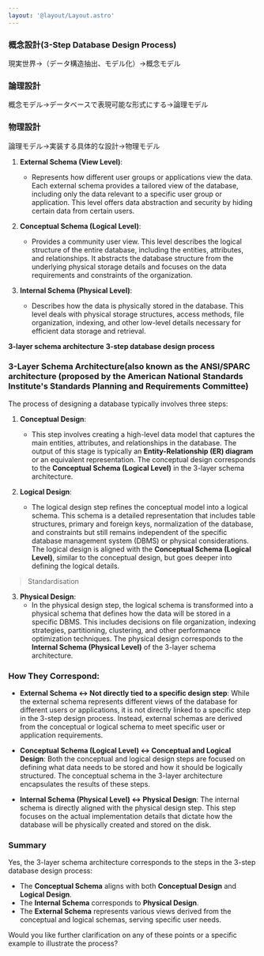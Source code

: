 ```yaml
---
layout: '@layout/Layout.astro'
---
```


### 概念設計(3-Step Database Design Process)
現実世界→（データ構造抽出、モデル化）→概念モデル
### 論理設計
概念モデル→データベースで表現可能な形式にする→論理モデル
### 物理設計
論理モデル→実装する具体的な設計→物理モデル
1. **External Schema (View Level)**: 
   - Represents how different user groups or applications view the data. Each external schema provides a tailored view of the database, including only the data relevant to a specific user group or application. This level offers data abstraction and security by hiding certain data from certain users.
   
2. **Conceptual Schema (Logical Level)**:
   - Provides a community user view. This level describes the logical structure of the entire database, including the entities, attributes, and relationships. It abstracts the database structure from the underlying physical storage details and focuses on the data requirements and constraints of the organization.

3. **Internal Schema (Physical Level)**:
   - Describes how the data is physically stored in the database. This level deals with physical storage structures, access methods, file organization, indexing, and other low-level details necessary for efficient data storage and retrieval.

**3-layer schema architecture**
**3-step database design process**

### 3-Layer Schema Architecture(also known as the **ANSI/SPARC architecture** (proposed by the American National Standards Institute's Standards Planning and Requirements Committee)



The process of designing a database typically involves three steps:

1. **Conceptual Design**:
   - This step involves creating a high-level data model that captures the main entities, attributes, and relationships in the database. The output of this stage is typically an **Entity-Relationship (ER) diagram** or an equivalent representation. The conceptual design corresponds to the **Conceptual Schema (Logical Level)** in the 3-layer schema architecture.

2. **Logical Design**:
   - The logical design step refines the conceptual model into a logical schema. This schema is a detailed representation that includes table structures, primary and foreign keys, normalization of the database, and constraints but still remains independent of the specific database management system (DBMS) or physical considerations. The logical design is aligned with the **Conceptual Schema (Logical Level)**, similar to the conceptual design, but goes deeper into defining the logical details.
> Standardisation

3. **Physical Design**:
   - In the physical design step, the logical schema is transformed into a physical schema that defines how the data will be stored in a specific DBMS. This includes decisions on file organization, indexing strategies, partitioning, clustering, and other performance optimization techniques. The physical design corresponds to the **Internal Schema (Physical Level)** of the 3-layer schema architecture.

### How They Correspond:

- **External Schema ↔ Not directly tied to a specific design step**: While the external schema represents different views of the database for different users or applications, it is not directly linked to a specific step in the 3-step design process. Instead, external schemas are derived from the conceptual or logical schema to meet specific user or application requirements.
  
- **Conceptual Schema (Logical Level) ↔ Conceptual and Logical Design**: Both the conceptual and logical design steps are focused on defining what data needs to be stored and how it should be logically structured. The conceptual schema in the 3-layer architecture encapsulates the results of these steps.

- **Internal Schema (Physical Level) ↔ Physical Design**: The internal schema is directly aligned with the physical design step. This step focuses on the actual implementation details that dictate how the database will be physically created and stored on the disk.

### Summary
Yes, the 3-layer schema architecture corresponds to the steps in the 3-step database design process:

- The **Conceptual Schema** aligns with both **Conceptual Design** and **Logical Design**.
- The **Internal Schema** corresponds to **Physical Design**.
- The **External Schema** represents various views derived from the conceptual and logical schemas, serving specific user needs.

Would you like further clarification on any of these points or a specific example to illustrate the process?